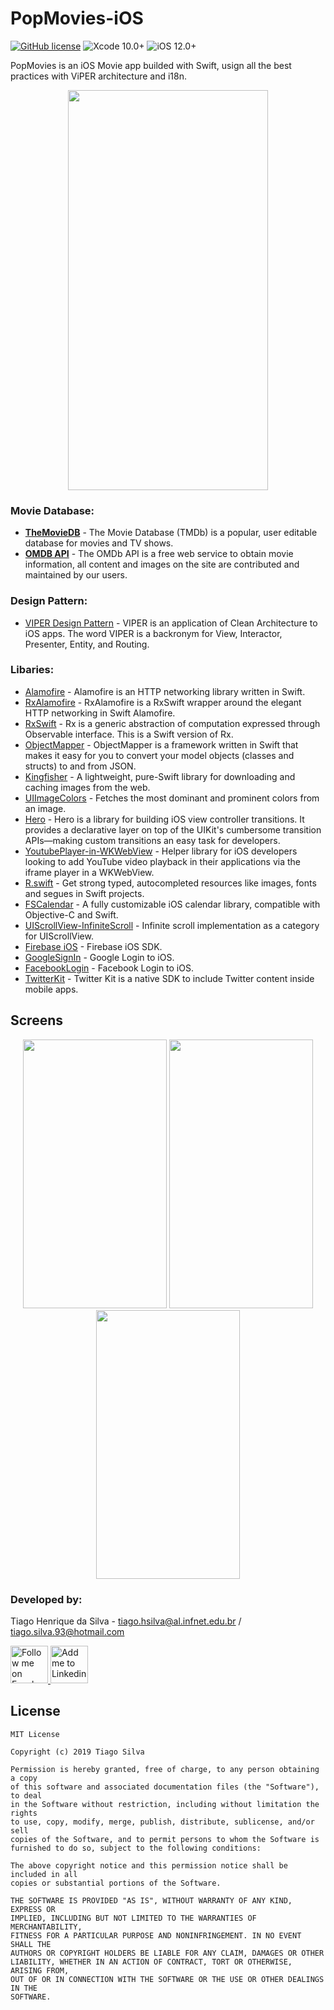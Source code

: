 # PopMovies-iOS

[![GitHub license](https://img.shields.io/github/license/tiagohs/PopMovies-iOS)](https://github.com/tiagohs/PopMovies-iOS/blob/master/LICENSE)
![Xcode 10.0+](https://img.shields.io/badge/Xcode-10.0%2B-blue.svg)
![iOS 12.0+](https://img.shields.io/badge/iOS-12.0%2B-blue.svg)

<p>PopMovies is an iOS Movie app builded with Swift, usign all the best practices with ViPER architecture and i18n.</p>

<p align="center">
  <img src="https://raw.githubusercontent.com/tiagohs/PopMovies-iOS/master/screenshots/app_gif.gif" width="320" height="640">
</p>

### Movie Database:

<ul>
<li><a href="https://www.themoviedb.org/"><b>TheMovieDB</b></a> - The Movie Database (TMDb) is a popular, user editable database for movies and TV shows.</li>
<li><a href="https://github.com/jvanbaarsen/omdb"><b>OMDB API</b></a> - The OMDb API is a free web service to obtain movie information, all content and images on the site are contributed and maintained by our users.</li>
</ul>

### Design Pattern:

<ul>
  <li><a href="http://antonioleiva.com/mvp-android">VIPER Design Pattern</a> - VIPER is an application of Clean Architecture to iOS apps. The word VIPER is a backronym for View, Interactor, Presenter, Entity, and Routing.</li>
</ul>

### Libaries:

<ul>
  <li><a href="https://github.com/Alamofire/Alamofire">Alamofire</a> - Alamofire is an HTTP networking library written in Swift. </li>
  <li><a href="https://github.com/RxSwiftCommunity/RxAlamofire">RxAlamofire</a> - RxAlamofire is a RxSwift wrapper around the elegant HTTP networking in Swift Alamofire. </li>
  <li><a href="https://github.com/ReactiveX/RxSwift">RxSwift</a> - Rx is a generic abstraction of computation expressed through Observable<Element> interface. This is a Swift version of Rx. </li>
  <li><a href="https://github.com/tristanhimmelman/ObjectMapper">ObjectMapper</a> - ObjectMapper is a framework written in Swift that makes it easy for you to convert your model objects (classes and structs) to and from JSON. </li>
  <li><a href="https://github.com/onevcat/Kingfisher">Kingfisher</a> - A lightweight, pure-Swift library for downloading and caching images from the web. </li>
  <li><a href="https://github.com/jathu/UIImageColors">UIImageColors</a> - Fetches the most dominant and prominent colors from an image. </li>
  <li><a href="https://github.com/HeroTransitions/Hero">Hero</a> - Hero is a library for building iOS view controller transitions. It provides a declarative layer on top of the UIKit's cumbersome transition APIs—making custom transitions an easy task for developers. </li>
  <li><a href="https://github.com/hmhv/YoutubePlayer-in-WKWebView">YoutubePlayer-in-WKWebView</a> - Helper library for iOS developers looking to add YouTube video playback in their applications via the iframe player in a WKWebView. </li>
  <li><a href="https://github.com/mac-cain13/R.swift">R.swift</a> - Get strong typed, autocompleted resources like images, fonts and segues in Swift projects. </li>
  <li><a href="https://github.com/WenchaoD/FSCalendar">FSCalendar</a> - A fully customizable iOS calendar library, compatible with Objective-C and Swift. </li>
  <li><a href="https://github.com/pronebird/UIScrollView-InfiniteScroll">UIScrollView-InfiniteScroll</a> - Infinite scroll implementation as a category for UIScrollView. </li>
  <li><a href="https://firebase.google.com/">Firebase iOS</a> - Firebase iOS SDK. </li>
  <li><a href="https://developers.google.com/identity/sign-in/ios/">GoogleSignIn</a> - Google Login to iOS. </li>
  <li><a href="https://developers.facebook.com/docs/facebook-login/ios/">FacebookLogin</a> - Facebook Login to iOS. </li>
  <li><a href="https://github.com/twitter-archive/twitter-kit-ios">TwitterKit</a> - Twitter Kit is a native SDK to include Twitter content inside mobile apps. </li>
</ul>


## Screens

<p align="center">
<img src="https://raw.githubusercontent.com/tiagohs/PopMovies-iOS/master/screenshots/mockup/screen1.png" width="230" height="430"> <img src="https://raw.githubusercontent.com/tiagohs/PopMovies-iOS/master/screenshots/mockup/screen2.png" width="230" height="430"> <img src="https://raw.githubusercontent.com/tiagohs/PopMovies-iOS/master/screenshots/mockup/screen3.png" width="230" height="430">
</p>

</p>


### Developed by:

Tiago Henrique da Silva - tiago.hsilva@al.infnet.edu.br / tiago.silva.93@hotmail.com

<p><a href="https://www.facebook.com/tiago.henrique.16">
  <img alt="Follow me on Facebook" src="https://image.freepik.com/free-icon/facebook-symbol_318-37686.png" data-canonical-src="https://image.freepik.com/free-icon/facebook-symbol_318-37686.png" style="max-width:100%;" height="60" width="60">
</a>
<a href="https://br.linkedin.com/in/tiago-henrique-395868b7">
  <img alt="Add me to Linkedin" src="http://image.flaticon.com/icons/svg/34/34405.svg" data-canonical-src="http://image.flaticon.com/icons/svg/34/34405.svg" style="max-width:100%;" height="60" width="60">
</a></p>

## License

    MIT License

    Copyright (c) 2019 Tiago Silva

    Permission is hereby granted, free of charge, to any person obtaining a copy
    of this software and associated documentation files (the "Software"), to deal
    in the Software without restriction, including without limitation the rights
    to use, copy, modify, merge, publish, distribute, sublicense, and/or sell
    copies of the Software, and to permit persons to whom the Software is
    furnished to do so, subject to the following conditions:

    The above copyright notice and this permission notice shall be included in all
    copies or substantial portions of the Software.

    THE SOFTWARE IS PROVIDED "AS IS", WITHOUT WARRANTY OF ANY KIND, EXPRESS OR
    IMPLIED, INCLUDING BUT NOT LIMITED TO THE WARRANTIES OF MERCHANTABILITY,
    FITNESS FOR A PARTICULAR PURPOSE AND NONINFRINGEMENT. IN NO EVENT SHALL THE
    AUTHORS OR COPYRIGHT HOLDERS BE LIABLE FOR ANY CLAIM, DAMAGES OR OTHER
    LIABILITY, WHETHER IN AN ACTION OF CONTRACT, TORT OR OTHERWISE, ARISING FROM,
    OUT OF OR IN CONNECTION WITH THE SOFTWARE OR THE USE OR OTHER DEALINGS IN THE
    SOFTWARE.
